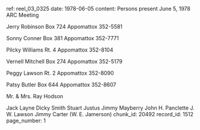 ref: reel_03_0325
date: 1978-06-05
content: Persons present June 5, 1978 ARC Meeting

Jerry Robinson
Box 724
Appomattox
352-5581

Sonny Conner
Box 381
Appomattox
352-7771

Pilcky Williams
Rt. 4
Appomattox
352-8104

Vernell Mitchell
Box 274
Appomattox
352-5179

Peggy Lawson
Rt. 2
Appomattox
352-8090

Patsy Butler
Box 644
Appomattox
352-8607

Mr. & Mrs. Ray Hodson

Jack Layne
Dicky Smith
Stuart Justus
Jimmy Mayberry
John H. Panclette
J. W. Lawson
Jimmy Carter
(W. E. Jamerson)
chunk_id: 20492
record_id: 1512
page_number: 1


